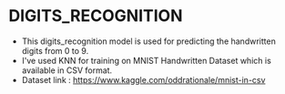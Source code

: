 # DIGITS_RECOGNITION

- This digits_recognition model is used for predicting the handwritten digits from 0 to 9.
- I've used KNN for training on MNIST Handwritten Dataset which is available in CSV format.
- Dataset link : https://www.kaggle.com/oddrationale/mnist-in-csv
